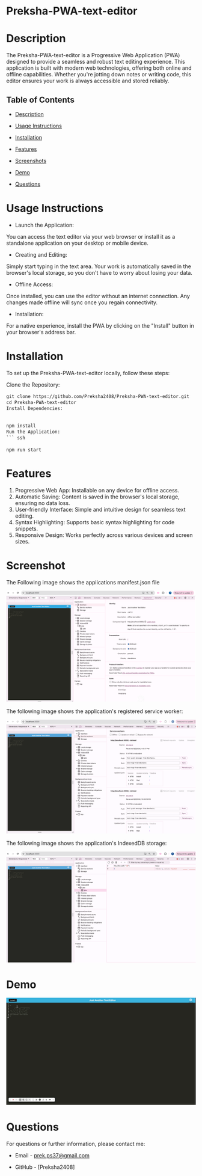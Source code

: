 # Preksha-PWA-text-editor


# Description

The Preksha-PWA-text-editor is a Progressive Web Application (PWA) designed to provide a seamless and robust text editing experience. This application is built with modern web technologies, offering both online and offline capabilities. Whether you're jotting down notes or writing code, this editor ensures your work is always accessible and stored reliably.


## Table of Contents

* [Description](#description)

* [Usage Instructions](#usage-instructions)

* [Installation](#installation)

* [Features](#features)

* [Screenshots](#screenshot)

* [Demo](#Demo)

* [Questions](#questions)

# Usage Instructions 

* Launch the Application:

You can access the text editor via your web browser or install it as a standalone application on your desktop or mobile device.

* Creating and Editing:

Simply start typing in the text area. Your work is automatically saved in the browser's local storage, so you don't have to worry about losing your data.

* Offline Access:

Once installed, you can use the editor without an internet connection. Any changes made offline will sync once you regain connectivity.

* Installation:

For a native experience, install the PWA by clicking on the "Install" button in your browser's address bar.

# Installation 

To set up the Preksha-PWA-text-editor locally, follow these steps:

Clone the Repository:

``` ssh
git clone https://github.com/Preksha2408/Preksha-PWA-text-editor.git
cd Preksha-PWA-text-editor
Install Dependencies:

```

``` ssh

npm install
Run the Application:
``` ssh

npm run start
```

# Features

1. Progressive Web App: Installable on any device for offline access.
2. Automatic Saving: Content is saved in the browser's local storage, ensuring no data loss.
3. User-friendly Interface: Simple and intuitive design for seamless text editing.
4. Syntax Highlighting: Supports basic syntax highlighting for code snippets.
5. Responsive Design: Works perfectly across various devices and screen sizes.


# Screenshot

The Following image shows the applications manifest.json file 

![Manifest.json](client/src/images/ManifestSS2.png)

The following image shows the application's registered service worker:

![Service worker](client/src/images/Serviceworkker.png)

The following image shows the application's IndexedDB storage:

![Indexed DB storage](client/src/images/IndexedDB-SS.png)


# Demo

![A live demo of the text editor is below](client/src/images/PWA-text-editor.gif)

# Questions 

For questions or further information, please contact me:

* Email - [prek.ps37@gmail.com](prek.ps37@gmail.com)

* GitHub - [Preksha2408]